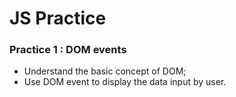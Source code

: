 # JS Practice

### Practice 1 : DOM events
* Understand the basic concept of DOM;
* Use DOM event to display the data input by user.
